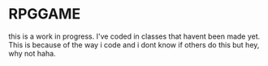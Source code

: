 RPGGAME
=======
this is a work in progress. I've coded in classes that havent been made yet. This is because of the way i code
and i dont know if others do this but hey, why not haha.
